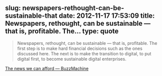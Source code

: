 slug: newspapers-rethought-can-be-sustainable-that
date: 2012-11-17 17:53:09
title: Newspapers, rethought, can be sustainable — that is, profitable. The...
type: quote
---

> Newspapers, rethought, can be sustainable — that is, profitable. The first step is to make hard financial decisions such as the ones discussed here. The next is to make the transition to digital, to put digital first, to become sustainable digital enterprises.

[The news we can afford — BuzzMachine](http://buzzmachine.com/2012/09/06/the-news-we-can-afford/)
